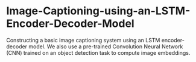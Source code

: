 # Image-Captioning-using-an-LSTM-Encoder-Decoder-Model
Constructing a basic image captioning system using an LSTM encoder-decoder model. We also use a pre-trained Convolution Neural Network (CNN) trained on an object detection task to compute image embeddings. 
